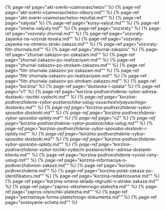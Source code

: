 ﻿{% page-ref page="akt-sverki-vzaimoraschetov" %}
{% page-ref page="akt-sverki-vzaimoraschetov-otbory.md"" %}
{% page-ref page="akt-sverki-vzaimoraschetov-rezultat.md"" %}
{% page-ref page="valyuta" %}
{% page-ref page="kursy-valyut.md"" %}
{% page-ref page="smena-valyuty.md"" %}
{% page-ref page="vozvraty" %}
{% page-ref page="vozvraty-zhurnal.md"" %}
{% page-ref page="vozvraty-zayavka-na-vozvrat-tovara.md"" %}
{% page-ref page="vozvraty-zayavka-na-otmenu-stroki-zakaza.md"" %}
{% page-ref page="vozvraty-filtr-zhurnala.md"" %}
{% page-ref page="zhurnal-zakazov" %}
{% page-ref page="zhurnal-zakazov-po-zakazam.md"" %}
{% page-ref page="zhurnal-zakazov-po-realizaciyam.md"" %}
{% page-ref page="zhurnal-zakazov-po-strokam-zakazov.md"" %}
{% page-ref page="filtr-zhurnala-zakazov-po-zakazam.md"" %}
{% page-ref page="filtr-zhurnala-zakazov-po-realizaciyam.md"" %}
{% page-ref page="filtr-zhurnala-zakazov-po-strokam-zakazov.md"" %}
{% page-ref page="korzina" %}
{% page-ref page="dostavka-i-oplata" %}
{% page-ref page="v1" %}
{% page-ref page="korzina-podtverzhdenie-vybor-adresa-dostavki-_-tochki-vydachi.md"" %}
{% page-ref page="korzina-podtverzhdenie-vybor-postavschika-uslug-osuschestvlyayuschego-dostavku.md"" %}
{% page-ref page="korzina-podtverzhdenie-vybor-sposoba-dostavki.md"" %}
{% page-ref page="korzina-podtverzhdenie-vybor-sposoba-oplaty.md"" %}
{% page-ref page="v2" %}
{% page-ref page="korzina-podtverzhdenie-vybor-postavschika-uslug.md"" %}
{% page-ref page="korzina-podtverzhdenie-vybor-sposoba-dostavki-i-oplaty.md"" %}
{% page-ref page="korzina-podtverzhdenie-vybor-sposoba-dostavki.md"" %}
{% page-ref page="korzina-podtverzhdenie-vybor-sposoba-oplaty.md"" %}
{% page-ref page="korzina-podtverzhdenie-vybor-tochki-vydachi-postavschika-_-adresa-dostavki-klienta.md"" %}
{% page-ref page="korzina-podtverzhdenie-vyvod-ceny-uslugi.md"" %}
{% page-ref page="korzina-informaciya-o-podtverzhdnnom-zakaze.md"" %}
{% page-ref page="korzina-podtverzhdenie.md"" %}
{% page-ref page="korzina-poisk-zakaza-po-identifikatoru.md"" %}
{% page-ref page="korzina-redaktirovanie.md"" %}
{% page-ref page="korzina-smena-sklada-otgruzki-v-stroke-zakaza.md"" %}
{% page-ref page="zapros-otlozhennogo-platezha.md"" %}
{% page-ref page="zapros-otsrochki-platezha.md"" %}
{% page-ref page="pechatnaya-forma-platezhnogo-dokumenta.md"" %}
{% page-ref page="sostoyanie-scheta.md"" %}
